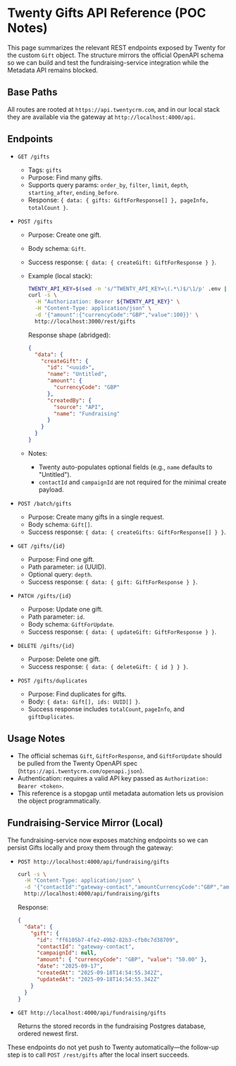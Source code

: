# Twenty Gifts API Reference (POC Notes)

This page summarizes the relevant REST endpoints exposed by Twenty for the custom `Gift` object. The structure mirrors the official OpenAPI schema so we can build and test the fundraising-service integration while the Metadata API remains blocked.

## Base Paths

All routes are rooted at `https://api.twentycrm.com`, and in our local stack they are available via the gateway at `http://localhost:4000/api`.

## Endpoints

- `GET /gifts`
  - Tags: `gifts`
  - Purpose: Find many gifts.
  - Supports query params: `order_by`, `filter`, `limit`, `depth`, `starting_after`, `ending_before`.
  - Response: `{ data: { gifts: GiftForResponse[] }, pageInfo, totalCount }`.

- `POST /gifts`
  - Purpose: Create one gift.
  - Body schema: `Gift`.
  - Success response: `{ data: { createGift: GiftForResponse } }`.
  - Example (local stack):

    ```bash
    TWENTY_API_KEY=$(sed -n 's/^TWENTY_API_KEY=\(.*\)$/\1/p' .env | tr -d '"')
    curl -s \
      -H "Authorization: Bearer ${TWENTY_API_KEY}" \
      -H "Content-Type: application/json" \
      -d '{"amount":{"currencyCode":"GBP","value":100}}' \
      http://localhost:3000/rest/gifts
    ```

    Response shape (abridged):

    ```json
    {
      "data": {
        "createGift": {
          "id": "<uuid>",
          "name": "Untitled",
          "amount": {
            "currencyCode": "GBP"
          },
          "createdBy": {
            "source": "API",
            "name": "Fundraising"
          }
        }
      }
    }
    ```
  - Notes:
    - Twenty auto-populates optional fields (e.g., `name` defaults to "Untitled").
    - `contactId` and `campaignId` are not required for the minimal create payload.

- `POST /batch/gifts`
  - Purpose: Create many gifts in a single request.
  - Body schema: `Gift[]`.
  - Success response: `{ data: { createGifts: GiftForResponse[] } }`.

- `GET /gifts/{id}`
  - Purpose: Find one gift.
  - Path parameter: `id` (UUID).
  - Optional query: `depth`.
  - Success response: `{ data: { gift: GiftForResponse } }`.

- `PATCH /gifts/{id}`
  - Purpose: Update one gift.
  - Path parameter: `id`.
  - Body schema: `GiftForUpdate`.
  - Success response: `{ data: { updateGift: GiftForResponse } }`.

- `DELETE /gifts/{id}`
  - Purpose: Delete one gift.
  - Success response: `{ data: { deleteGift: { id } } }`.

- `POST /gifts/duplicates`
  - Purpose: Find duplicates for gifts.
  - Body: `{ data: Gift[], ids: UUID[] }`.
  - Success response includes `totalCount`, `pageInfo`, and `giftDuplicates`.

## Usage Notes

- The official schemas `Gift`, `GiftForResponse`, and `GiftForUpdate` should be pulled from the Twenty OpenAPI spec (`https://api.twentycrm.com/openapi.json`).
- Authentication: requires a valid API key passed as `Authorization: Bearer <token>`.
- This reference is a stopgap until metadata automation lets us provision the object programmatically.

## Fundraising-Service Mirror (Local)

The fundraising-service now exposes matching endpoints so we can persist Gifts locally and proxy them through the gateway:

- `POST http://localhost:4000/api/fundraising/gifts`

  ```bash
  curl -s \
    -H "Content-Type: application/json" \
    -d '{"contactId":"gateway-contact","amountCurrencyCode":"GBP","amountValue":"50.00","date":"2025-09-17"}' \
    http://localhost:4000/api/fundraising/gifts
  ```

  Response:

  ```json
  {
    "data": {
      "gift": {
        "id": "ff6105b7-4fe2-49b2-82b3-cfb0c7d38709",
        "contactId": "gateway-contact",
        "campaignId": null,
        "amount": { "currencyCode": "GBP", "value": "50.00" },
        "date": "2025-09-17",
        "createdAt": "2025-09-18T14:54:55.342Z",
        "updatedAt": "2025-09-18T14:54:55.342Z"
      }
    }
  }
  ```

- `GET http://localhost:4000/api/fundraising/gifts`

  Returns the stored records in the fundraising Postgres database, ordered newest first.

These endpoints do not yet push to Twenty automatically—the follow-up step is to call `POST /rest/gifts` after the local insert succeeds.
